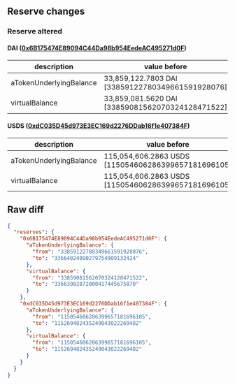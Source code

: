 ## Reserve changes

### Reserve altered

#### DAI ([0x6B175474E89094C44Da98b954EedeAC495271d0F](https://etherscan.io/address/0x6B175474E89094C44Da98b954EedeAC495271d0F))

| description | value before | value after |
| --- | --- | --- |
| aTokenUnderlyingBalance | 33,859,122.7803 DAI [33859122780349661591928076] | 33,664,024.0902 DAI [33664024090279754909132424] |
| virtualBalance | 33,859,081.5620 DAI [33859081562070324128471522] | 33,663,982.8720 DAI [33663982872000417445675870] |


#### USDS ([0xdC035D45d973E3EC169d2276DDab16f1e407384F](https://etherscan.io/address/0xdC035D45d973E3EC169d2276DDab16f1e407384F))

| description | value before | value after |
| --- | --- | --- |
| aTokenUnderlyingBalance | 115,054,606.2863 USDS [115054606286399657181696105] | 115,269,482.4352 USDS [115269482435249043022269482] |
| virtualBalance | 115,054,606.2863 USDS [115054606286399657181696105] | 115,269,482.4352 USDS [115269482435249043022269482] |


## Raw diff

```json
{
  "reserves": {
    "0x6B175474E89094C44Da98b954EedeAC495271d0F": {
      "aTokenUnderlyingBalance": {
        "from": "33859122780349661591928076",
        "to": "33664024090279754909132424"
      },
      "virtualBalance": {
        "from": "33859081562070324128471522",
        "to": "33663982872000417445675870"
      }
    },
    "0xdC035D45d973E3EC169d2276DDab16f1e407384F": {
      "aTokenUnderlyingBalance": {
        "from": "115054606286399657181696105",
        "to": "115269482435249043022269482"
      },
      "virtualBalance": {
        "from": "115054606286399657181696105",
        "to": "115269482435249043022269482"
      }
    }
  }
}
```